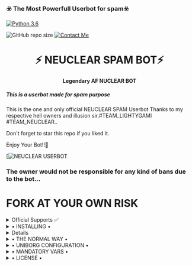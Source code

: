 <h3>☣️ The Most Powerfull Userbot for spam☣️</h3>

[![Python 3.6](https://img.shields.io/badge/Python-3.6%20or%20newer-blue.svg)](https://www.python.org/downloads/release/python-360/)

![GitHub repo size](https://img.shields.io/github/repo-size/SurajOP7/NUCLEARSPAMBOT)
[![Contact Me](https://img.shields.io/badge/Telegram-Contact%20Me-informational)](https://t.me/suraj_o_p)

<h1 align="center">⚡ NEUCLEAR SPAM BOT⚡</h1>

<h4 align="center">Legendary AF NUCLEAR BOT</h4>

<h5>This is a userbot made for spam purpose</h5>

This is the one and only official NEUCLEAR SPAM Userbot Thanks to my respective hell owners and illusion sir.#TEAM_LIGHTYGAMI #TEAM_NEUCLEAR..

Don't forget to star this repo if you liked it.

Enjoy Your Bot!!💝

[![NEUCLEAR USERBOT ](https://telegra.ph/file/2225f637dd9b2620bfb29.jpg)

### The owner would not be responsible for any kind of bans due to the bot...

# FORK AT YOUR OWN RISK

<details>

  <summary> Official Supports ✅ </summary>

<a href="https://t.me/suraj_o_p"><img src="https://img.shields.io/badge/Join-Support%20Channel-red.svg?style=for-the-badge&logo=Telegram">https://t.me/NUCLEAR_USERBOT_OFFICIAL</a>

<a href="https://t.me/suraj_o_p"><img src="https://img.shields.io/badge/Join-Support%20Group-blue.svg?style=for-the-badge&logo=Telegram">https://t.me/NUCLEAR_USERBOT_SUPPORT</a>

</details>

<details>

  <summary> • INSTALLING • </summary>

### The Easy Way

## Session String
* [![Run on Repl.it](https://replit.com/badge/github/illusionX07/INFINITYBOT)](https://replit.com/@illusionX07/StringSessionGenerator)

<h4>⚜️ DEPLOY TO HEROKU ⚜️</h4>
<p align="center"><a href="https://heroku.com/deploy?template=https://github.com/SURAJOP7/NUCLEARSPAMBOT"> <img src="https://img.shields.io/badge/Deploy%20To%20Heroku-red?style=for-the-badge&logo=heroku" width="220" height="38.45"/></a></p>
<h2 align="center"> <a href="https://github.com/SURAJOP7/NUCLEARBOT">⚡ NUCLEAR SPAM BOT ⚡</a></h2>

</details>

<details>
</details>

<details>

  <summary> • THE NORMAL WAY • </summary>

Simply clone the repository and run the main file:
sh
git clone https://github.com/SurajOP7/NUCLEARSPAMBPOT
cd NUCLEARSPAMBOT
virtualenv -p /usr/bin/python3 venv
. ./venv/bin/activate
pip install -r requirements.txt
# <Create local_config.py with variables as given below>
python3 -m userbot


An example local_config.py file could be:

Not All of the variables are mandatory

The Userbot should work by setting only the first two variables

python3
from heroku_config import Var

class Development(Var):
  APP_ID = 6
  API_HASH = "eb06d4abfb49dc3eeb1aeb98ae0f581e"


</details>

<details>

  <summary> • UNIBORG CONFIGURATION • </summary>

The UniBorg Config is situated in userbot/uniborgConfig.py.

Heroku Configuration
Simply just leave the Config as it is.

Local Configuration
Fortunately there are no Mandatory vars for the UniBorg Support Config.

</details>

<details>

  <summary> • MANDATORY VARS • </summary>

- Only two of the environment variables are mandatory.
- This is because of telethon.errors.rpc_error_list.ApiIdPublishedFloodError
    - APP_ID:   You can get this value from https://my.telegram.org
    - API_HASH:   You can get this value from https://my.telegram.org
- The userbot will not work without setting the mandatory vars.
</details>

<details>

  <summary> • LICENSE • </summary>

![](https://www.gnu.org/graphics/gplv3-or-later.png)

Copyright (C) 2021 NUCLEAR-OP

Project [NUCLEARSPAMBOT](https://github.com/SURAJOP7/NUCLEARSPAMBOT) is free software: you can redistribute it and/or modify

it under the terms of the GNU General Public License as published by

the Free Software Foundation, either version 3 of the License, or

(at your option) any later version.

This program is distributed in the hope that it will be useful,

but WITHOUT ANY WARRANTY; without even the implied warranty of

MERCHANTABILITY or FITNESS FOR A PARTICULAR PURPOSE.  See the

GNU General Public License for more details.

You should have received a copy of the GNU General Public License

along with this program. If not, see <https://www.gnu.org/licenses/>.

</details>
